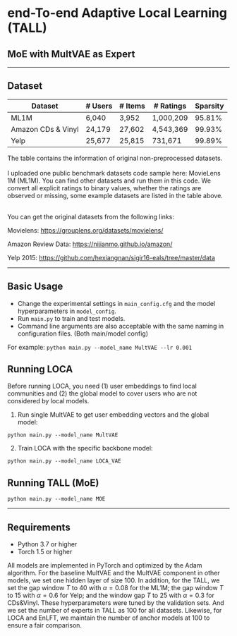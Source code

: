 # end-**T**o-end **A**daptive **L**ocal **L**earning (**TALL**)
## MoE with MultVAE as Expert
<!-- Inspired by LOCA idea and Fight Mainstream Bias via Local Fine Tuning. <br>

Original LOCA GitHub link is [here](https://github.com/jin530/LOCA).

Original LFT and EnLFT code is [here](https://github.com/Zziwei/Measuring-Mitigating-Mainstream-Bias).

This is the official code with preprocessed datasets for the WSDM 2021 paper: [`Local Collaborative Autoencoders`.](https://arxiv.org/abs/2103.16103)

This is the offical code with preprocessed datasets for the WSDM 2022 paper: [`Fighting Mainstream Bias in Recommender Systems via LocalFine Tuning`.](https://dl.acm.org/doi/pdf/10.1145/3488560.3498427)

The slides can be found [here](https://www.slideshare.net/ssuser1f2162/local-collaborative-autoencoders-wsdm2021). -->

---

## Dataset

<table class="tg">
<thead>
  <tr>
    <th class="tg-0pky">Dataset</th>
    <th class="tg-dvpl"># Users</th>
    <th class="tg-dvpl"># Items</th>
    <th class="tg-dvpl"># Ratings</th>
    <th class="tg-dvpl">Sparsity</th>
  </tr>
</thead>
<tbody>
  <tr>
    <td class="tg-0pky">ML1M</td>
    <td class="tg-dvpl">6,040</td>
    <td class="tg-dvpl">3,952</td>
    <td class="tg-dvpl">1,000,209</td>
    <td class="tg-dvpl">95.81%</td>
  </tr>
  <tr>
    <td class="tg-0pky">Amazon CDs & Vinyl</td>
    <td class="tg-dvpl">24,179</td>
    <td class="tg-dvpl">27,602</td>
    <td class="tg-dvpl">4,543,369</td>
    <td class="tg-dvpl">99.93%</td>
  </tr>
  <tr>
    <td class="tg-0pky">Yelp</td>
    <td class="tg-dvpl">25,677</td>
    <td class="tg-dvpl">25,815</td>
    <td class="tg-dvpl">731,671</td>
    <td class="tg-dvpl">99.89%</td>
  </tr>
</tbody>
</table>

The table contains the information of original non-preprocessed datasets.
<br>
<br>
I uploaded one public benchmark datasets code sample here: MovieLens 1M (ML1M). You can find other datasets and run them in this code. We convert all explicit ratings to binary values, whether the ratings are observed or missing, some example datasets are listed in the table above.
<br>
<br>

You can get the original datasets from the following links:
<!-- Movielens -->
Movielens: https://grouplens.org/datasets/movielens/

<!-- Amazon review -->
Amazon Review Data: https://nijianmo.github.io/amazon/

<!-- Yelp -->
Yelp 2015: https://github.com/hexiangnan/sigir16-eals/tree/master/data

---

## Basic Usage
- Change the experimental settings in `main_config.cfg` and the model hyperparameters in `model_config`. </br>
- Run `main.py` to train and test models. </br>
- Command line arguments are also acceptable with the same naming in configuration files. (Both main/model config)

For example: ```python main.py --model_name MultVAE --lr 0.001```

## Running LOCA
Before running LOCA, you need (1) user embeddings to find local communities and (2) the global model to cover users who are not considered by local models. </br>

1. Run single MultVAE to get user embedding vectors and the global model: 

`python main.py --model_name MultVAE` 

2. Train LOCA with the specific backbone model:

`python main.py --model_name LOCA_VAE` 

## Running TALL (MoE)
`python main.py --model_name MOE`

---

## Requirements
- Python 3.7 or higher
- Torch 1.5 or higher

All models are implemented in PyTorch and optimized by the Adam algorithm. For the baseline MultVAE and the MultVAE component in other models, we set one hidden layer of size 100. In addition, for the TALL, we set the gap window $T$ to 40 with $\alpha=0.08$ for the ML1M; the gap window $T$ to 15 with $\alpha=0.6$ for Yelp; and the window gap $T$ to 25 with $\alpha=0.3$ for CDs\&Vinyl. These hyperparameters were tuned by the validation sets. And we set the number of experts in TALL as 100 for all datasets. Likewise, for LOCA and EnLFT, we maintain the number of anchor models at 100 to ensure a fair comparison.

<!-- ## Citation
cited papaer:
```
@inproceedings{DBLP:conf/wsdm/ChoiJLL21,
  author    = {Minjin Choi and
               Yoonki Jeong and
               Joonseok Lee and
               Jongwuk Lee},
  title     = {Local Collaborative Autoencoders},
  booktitle = {{WSDM} '21, The Fourteenth {ACM} International Conference on Web Search
               and Data Mining, Virtual Event, Israel, March 8-12, 2021},
  pages     = {734--742},
  publisher = {{ACM}},
  year      = {2021},
  url       = {https://doi.org/10.1145/3437963.3441808},
  doi       = {10.1145/3437963.3441808},
  timestamp = {Wed, 07 Apr 2021 16:17:44 +0200},
  biburl    = {https://dblp.org/rec/conf/wsdm/ChoiJLL21.bib},
  bibsource = {dblp computer science bibliography, https://dblp.org}
}

@inproceedings{zhu2022fighting,
  title={Fighting mainstream bias in recommender systems via local fine tuning},
  author={Zhu, Ziwei and Caverlee, James},
  booktitle={Proceedings of the Fifteenth ACM International Conference on Web Search and Data Mining},
  pages={1497--1506},
  year={2022}
}
``` -->
